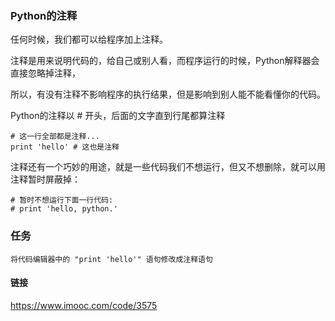 
### Python的注释

任何时候，我们都可以给程序加上注释。

注释是用来说明代码的，给自己或别人看，而程序运行的时候，Python解释器会直接忽略掉注释，

所以，有没有注释不影响程序的执行结果，但是影响到别人能不能看懂你的代码。

Python的注释以 # 开头，后面的文字直到行尾都算注释

```
# 这一行全部都是注释...
print 'hello' # 这也是注释

```

注释还有一个巧妙的用途，就是一些代码我们不想运行，但又不想删除，就可以用注释暂时屏蔽掉：

```
# 暂时不想运行下面一行代码:
# print 'hello, python.'

```

### 任务

```
将代码编辑器中的 "print 'hello'" 语句修改成注释语句

```

#### 链接

https://www.imooc.com/code/3575


